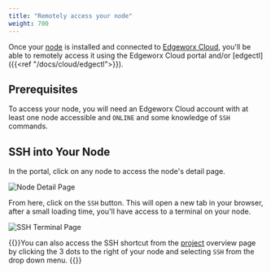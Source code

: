 ```yaml
---
title: "Remotely access your node"
weight: 700
---
```


Once your [node](../cloud/adding-nodes/_index.md) is installed and connected to [Edgeworx Cloud](/docs/cloud/start-portal), you'll be able to remotely access it using
the Edgeworx Cloud portal and/or [edgectl]({{<ref "/docs/cloud/edgectl">}}).

## Prerequisites

To access your node, you will need an Edgeworx Cloud account with at least one node accessible
and `ONLINE` and some knowledge of `SSH` commands.

## SSH into Your Node

In the portal, click on any node to access the node's detail page.

![Node Detail Page](/images/app_details_empty.png)

From here, click on the `SSH` button. This will open a new tab in your browser, after a small
loading time, you'll have access to a terminal on your node.

![SSH Terminal Page](</images/ssh_terminal_cropped.png>)

{{<info>}}You can also access the SSH shortcut from the [project](/docs/more/terminology#project) overview page by
clicking the 3 dots to the right of your node and selecting `SSH` from the drop down menu.
{{</info>}}
